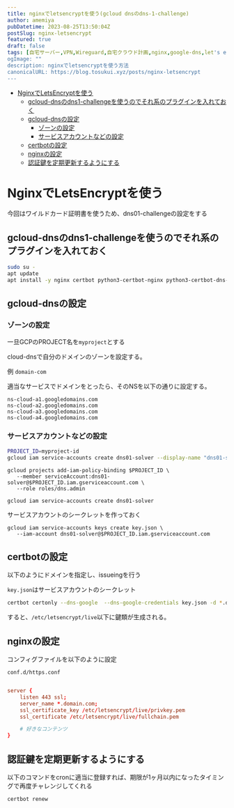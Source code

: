```yaml
---
title: nginxでletsencryptを使う(gcloud dnsのdns-1-challenge)
author: amemiya
pubDatetime: 2023-08-25T13:50:04Z
postSlug: nginx-letsencrypt
featured: true
draft: false
tags: [自宅サーバー,VPN,Wireguard,自宅クラウド計画,nginx,google-dns,let's encrypt,dns01]
ogImage: ""
description: nginxでletsencryptを使う方法
canonicalURL: https://blog.tosukui.xyz/posts/nginx-letsencrypt
---
```


- [NginxでLetsEncryptを使う](#nginxでletsencryptを使う)
  - [gcloud-dnsのdns1-challengeを使うのでそれ系のプラグインを入れておく](#gcloud-dnsのdns1-challengeを使うのでそれ系のプラグインを入れておく)
  - [gcloud-dnsの設定](#gcloud-dnsの設定)
    - [ゾーンの設定](#ゾーンの設定)
    - [サービスアカウントなどの設定](#サービスアカウントなどの設定)
  - [certbotの設定](#certbotの設定)
  - [nginxの設定](#nginxの設定)
  - [認証鍵を定期更新するようにする](#認証鍵を定期更新するようにする)


# NginxでLetsEncryptを使う

今回はワイルドカード証明書を使うため、dns01-challengeの設定をする

## gcloud-dnsのdns1-challengeを使うのでそれ系のプラグインを入れておく
```sh
sudo su -
apt update
apt install -y nginx certbot python3-certbot-nginx python3-certbot-dns-google
```

## gcloud-dnsの設定

### ゾーンの設定
一旦GCPのPROJECT名を`myproject`とする

cloud-dnsで自分のドメインのゾーンを設定する。

例 `domain-com`

適当なサービスでドメインをとったら、そのNSを以下の通りに設定する。
```
ns-cloud-a1.googledomains.com
ns-cloud-a2.googledomains.com
ns-cloud-a3.googledomains.com
ns-cloud-a4.googledomains.com
```

### サービスアカウントなどの設定

```sh
PROJECT_ID=myproject-id
gcloud iam service-accounts create dns01-solver --display-name "dns01-solver"
```

```
gcloud projects add-iam-policy-binding $PROJECT_ID \
   --member serviceAccount:dns01-solver@$PROJECT_ID.iam.gserviceaccount.com \
   --role roles/dns.admin
```
```
gcloud iam service-accounts create dns01-solver
```

サービスアカウントのシークレットを作っておく

```
gcloud iam service-accounts keys create key.json \
   --iam-account dns01-solver@$PROJECT_ID.iam.gserviceaccount.com
```

## certbotの設定

以下のようにドメインを指定し、issueingを行う

`key.json`はサービスアカウントのシークレット
```sh
certbot certonly --dns-google  --dns-google-credentials key.json -d *.domain.com
```

すると、`/etc/letsencrypt/live`以下に鍵類が生成される。


## nginxの設定

コンフィグファイルを以下のように設定

`conf.d/https.conf`
```conf

server {
    listen 443 ssl;
    server_name *.domain.com;
    ssl_certificate_key /etc/letsencrypt/live/privkey.pem
    ssl_certificate /etc/letsencrypt/live/fullchain.pem

    # 好きなコンテンツ
}
```


## 認証鍵を定期更新するようにする
以下のコマンドをcronに適当に登録すれば、期限が1ヶ月以内になったタイミングで再度チャレンジしてくれる
```sh
certbot renew
```

